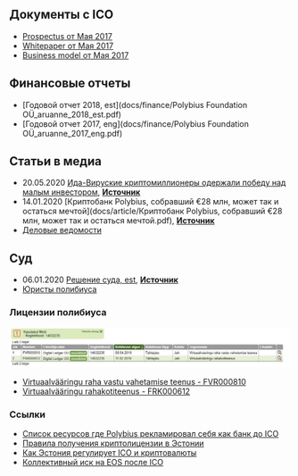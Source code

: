 
## Документы с ICO

- [Prospectus от Мая 2017](docs/ico/prospectus.pdf)
- [Whitepaper от Мая 2017](docs/ico/token_whitepaper.pdf)
- [Business model от Мая 2017](docs/ico/business_model.pdf)

## Финансовые отчеты

- [Годовой отчет 2018, est](docs/finance/Polybius Foundation OÜ_aruanne_2018_est.pdf)
- [Годовой отчет 2017, eng](docs/finance/Polybius Foundation OÜ_aruanne_2017_eng.pdf)

## Статьи в медиа

- 20.05.2020 [Ида-Вируские криптомиллионеры одержали победу над малым инвестором](docs/article/Ида_Вируские_криптомиллионеры_одержали_победу_над_малым_инвестором.pdf), [**Источник**](https://www.dv.ee/novosti/2020/05/20/ida-viruskie-kriptomillionery-oderzhali-pobedu-nad-malym-investorom)
- 14.01.2020 [Криптобанк Polybius, собравший €28 млн, может так и остаться мечтой](docs/article/Криптобанк Polybius, собравший €28 млн, может так и остаться мечтой.pdf), [**Источник**](https://www.dv.ee/novosti/2020/01/14/kriptobank-polybius-sobravshij-28-mln-mozhet-tak-i-ostatsja-mechtoj)
- [Деловые ведомости](https://www.dv.ee/search?q=Polybius&sort=date)

## Cуд

- 06.01.2020 [Решение суда, est](docs/lawsuit/kohtuotsus_06.01.2020.pdf), [**Источник**](https://www.riigiteataja.ee/kohtulahendid/fail.html?fid=267093508)
- [Юристы полибиуса](https://www.sorainen.com/deals/estonian-court-explains-tokenholders-rights)

### Лицензии полибиуса

![Licenses](images/polybius_licenses.jpg)

- [Virtuaalvääringu raha vastu vahetamise teenus - FVR000810](https://mtr.mkm.ee/taotluse_tulemus/506097)
- [Virtuaalvääringu rahakotiteenus - FRK000612](https://mtr.mkm.ee/taotluse_tulemus/501496)

### Ссылки

- [Список ресурсов где Polybius рекламировал себя как банк до ICO](links.md)
- [Правила получения криптолицензии в Эстонии](https://forklog.com/yuristy-rasskazali-o-novyh-pravilah-polucheniya-kriptolitsenzii-v-estonii)
- [Как Эстония регулирует ICO и криптовалюты](https://lawstrust.com/news/kak-ehstoniya-reguliruet-ico-i-kriptovalyuty)
- [Коллективный иск на EOS после ICO](https://forklog.com/protiv-block-one-broka-pirsa-i-dena-larimera-podan-kollektivnyj-isk-v-svyazi-s-ico-proekta-eos/)